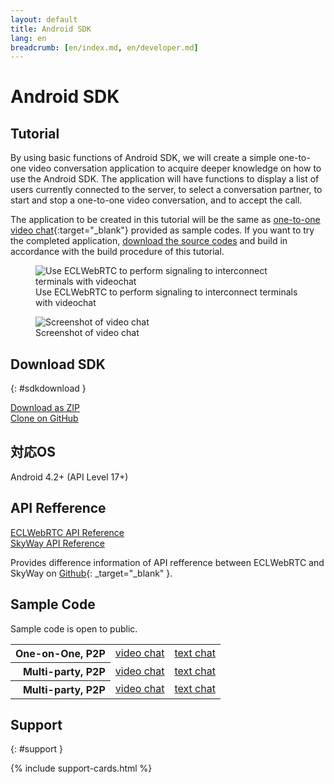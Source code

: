 ```yaml
---
layout: default
title: Android SDK
lang: en
breadcrumb: [en/index.md, en/developer.md]
---
```


# Android SDK

## Tutorial

By using basic functions of Android SDK, we will create a simple one-to-one video conversation application to acquire deeper knowledge on how to use the Android SDK.
The application will have functions to display a list of users currently connected to the server, to select a conversation partner, to start and stop a one-to-one video conversation, and to accept the call.

The application to be created in this tutorial will be the same as [one-to-one video chat](https://github.com/skyway/skyway-android-sdk/tree/master/examples/p2p-videochat){:target="_blank"} provided as sample codes.
If you want to try the completed application, [download the source codes](https://github.com/skyway/skyway-android-sdk/archive/master.zip) and build in accordance with the build procedure of this tutorial.


<figure class="figure">
  <img src="{{ site.baseurl }}/images/sdk-tutorial-top-image.png"
    class="figure-img img-fluid rounded" alt="Use ECLWebRTC to perform signaling to interconnect terminals with videochat">
  <figcaption class="figure-caption">Use ECLWebRTC to perform signaling to interconnect terminals with videochat</figcaption>
</figure>

<figure class="figure">
  <img src="{{ site.baseurl }}/images/android-tutorial-videochat-sc.png" class="figure-img img-fluid rounded" alt="Screenshot of video chat">
  <figcaption class="figure-caption">Screenshot of video chat</figcaption>
</figure>

##  Download SDK
{: #sdkdownload }

<div class="d-sm-flex">
  <div class="pr-1 pb-2">
    <a href="https://github.com/skyway/skyway-android-sdk/archive/master.zip" class="btn btn-primary">Download as ZIP</a>
  </div>
  <div>
    <a href="https://github.com/skyway/skyway-android-sdk" class="btn btn-outline-primary" target="_blank">Clone on GitHub</a><br>
  </div>
</div>

## 対応OS

Android 4.2+ (API Level 17+)

## API Refference

<div class="d-sm-flex">
  <div class="pr-1 pb-2">
    <a href="./android-reference/" class="btn btn-primary">ECLWebRTC API Reference</a>
  </div>
  <div class="pb-3">
    <a href="http://nttcom.github.io/skyway/en/docs/#Android" class="btn btn-outline-primary" target="_blank">SkyWay API Reference</a><br>
  </div>
</div>

Provides difference information of API refference between ECLWebRTC and SkyWay on [Github](https://github.com/nttcom/skyway-sdk-migration-docs/blob/master/android_sdk_next_version_api_diff.md){: _target="_blank" }.

## Sample Code

Sample code is open to public.

<div class="row">
  <div class="col-md-9 col-lg-7 col-xl-6">
    <table class="table">
      <tbody align="right">
        <tr>
          <th scope="row">One-on-One, P2P</th>
          <td><a href="https://github.com/skyway/skyway-android-sdk/tree/master/examples/p2p-videochat" target="_blank">video chat</a></td>
          <td><a href="https://github.com/skyway/skyway-android-sdk/tree/master/examples/p2p-textchat" target="_blank">text chat</a></td>
        </tr>
        </tr>
        <tr>
          <th scope="row">Multi-party, P2P</th>
          <td><a href="https://github.com/skyway/skyway-android-sdk/tree/master/examples/mesh-videochat" target="_blank">video chat</a></td>
          <td><a href="https://github.com/skyway/skyway-android-sdk/tree/master/examples/mesh-textchat" target="_blank">text chat</a></td>
        </tr>
        <tr>
          <th scope="row">Multi-party, P2P</th>
          <td><a href="https://github.com/skyway/skyway-android-sdk/tree/master/examples/sfu-videochat" target="_blank">video chat</a></td>
          <td><a href="https://github.com/skyway/skyway-android-sdk/tree/master/examples/sfu-textchat" target="_blank">text chat</a></td>
        </tr>
      </tbody>
    </table>
  </div>
</div>

## Support
{: #support }

{% include support-cards.html %}
